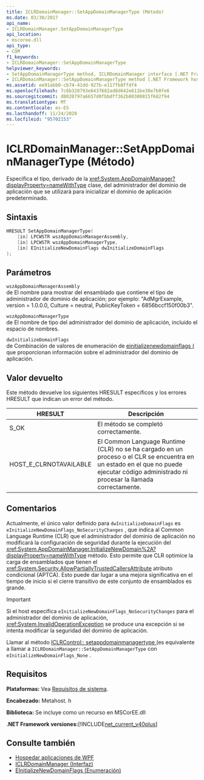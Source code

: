 ```yaml
---
title: ICLRDomainManager::SetAppDomainManagerType (Método)
ms.date: 03/30/2017
api_name:
- ICLRDomainManager.SetAppDomainManagerType
api_location:
- mscoree.dll
api_type:
- COM
f1_keywords:
- ICLRDomainManager::SetAppDomainManagerType
helpviewer_keywords:
- SetAppDomainManagerType method, ICLRDomainManager interface [.NET Framework hosting]
- ICLRDomainManager::SetAppDomainManagerType method [.NET Framework hosting]
ms.assetid: ee91abb0-cb74-41dd-927b-e117fb8ffdf4
ms.openlocfilehash: 7c6b328793e6437682ad8d642e611be30e7b0fe6
ms.sourcegitcommit: d8020797a6657d0fbbdff362b80300815f682f94
ms.translationtype: MT
ms.contentlocale: es-ES
ms.lasthandoff: 11/24/2020
ms.locfileid: "95702153"
---
```

# <a name="iclrdomainmanagersetappdomainmanagertype-method"></a>ICLRDomainManager::SetAppDomainManagerType (Método)

Especifica el tipo, derivado de la <xref:System.AppDomainManager?displayProperty=nameWithType> clase, del administrador del dominio de aplicación que se utilizará para inicializar el dominio de aplicación predeterminado.  
  
## <a name="syntax"></a>Sintaxis  
  
```cpp  
HRESULT SetAppDomainManagerType(  
    [in] LPCWSTR wszAppDomainManagerAssembly,  
    [in] LPCWSTR wszAppDomainManagerType,  
    [in] EInitializeNewDomainFlags dwInitializeDomainFlags  
);  
```  
  
## <a name="parameters"></a>Parámetros  

 `wszAppDomainManagerAssembly`  
 de El nombre para mostrar del ensamblado que contiene el tipo de administrador de dominio de aplicación; por ejemplo: "AdMgrExample, version = 1.0.0.0, Culture = neutral, PublicKeyToken = 6856bccf150f00b3".  
  
 `wszAppDomainManagerType`  
 de El nombre de tipo del administrador del dominio de aplicación, incluido el espacio de nombres.  
  
 `dwInitializeDomainFlags`  
 de Combinación de valores de enumeración de [einitializenewdomainflags (](einitializenewdomainflags-enumeration.md) que proporcionan información sobre el administrador del dominio de aplicación.  
  
## <a name="return-value"></a>Valor devuelto  

 Este método devuelve los siguientes HRESULT específicos y los errores HRESULT que indican un error del método.  
  
|HRESULT|Descripción|  
|-------------|-----------------|  
|S_OK|El método se completó correctamente.|  
|HOST_E_CLRNOTAVAILABLE|El Common Language Runtime (CLR) no se ha cargado en un proceso o el CLR se encuentra en un estado en el que no puede ejecutar código administrado ni procesar la llamada correctamente.|  
  
## <a name="remarks"></a>Comentarios  

 Actualmente, el único valor definido para `dwInitializeDomainFlags` es `eInitializeNewDomainFlags_NoSecurityChanges` , que indica al Common Language Runtime (CLR) que el administrador del dominio de aplicación no modificará la configuración de seguridad durante la ejecución del <xref:System.AppDomainManager.InitializeNewDomain%2A?displayProperty=nameWithType> método. Esto permite que CLR optimice la carga de ensamblados que tienen el <xref:System.Security.AllowPartiallyTrustedCallersAttribute> atributo condicional (APTCA). Esto puede dar lugar a una mejora significativa en el tiempo de inicio si el cierre transitivo de este conjunto de ensamblados es grande.  
  
> [!IMPORTANT]
> Si el host especifica `eInitializeNewDomainFlags_NoSecurityChanges` para el administrador del dominio de aplicación, <xref:System.InvalidOperationException> se produce una excepción si se intenta modificar la seguridad del dominio de aplicación.  
  
 Llamar al método [ICLRControl:: setappdomainmanagertype (](iclrcontrol-setappdomainmanagertype-method.md)es equivalente a llamar a `ICLRDomainManager::SetAppDomainManagerType` con `eInitializeNewDomainFlags_None` .  
  
## <a name="requirements"></a>Requisitos  

 **Plataformas:** Vea [Requisitos de sistema](../../get-started/system-requirements.md).  
  
 **Encabezado:** Metahost. h  
  
 **Biblioteca:** Se incluye como un recurso en MSCorEE.dll  
  
 **.NET Framework versiones:**[!INCLUDE[net_current_v40plus](../../../../includes/net-current-v40plus-md.md)]  
  
## <a name="see-also"></a>Consulte también

- [Hospedar aplicaciones de WPF](index.md)
- [ICLRDomainManager (Interfaz)](iclrdomainmanager-interface.md)
- [EInitializeNewDomainFlags (Enumeración)](einitializenewdomainflags-enumeration.md)
